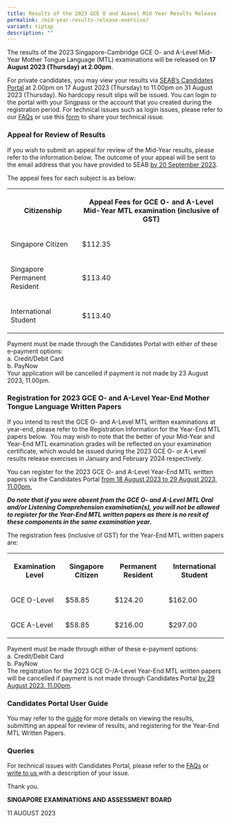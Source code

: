 ```yaml
---
title: Results of the 2023 GCE O and ALevel Mid Year Results Release
permalink: /mid-year-results-release-exercise/
variant: tiptap
description: ""
---
```

<p>The results of the 2023 Singapore-Cambridge GCE O- and A-Level Mid-Year
Mother Tongue Language (MTL) examinations will be released on <strong>17 August 2023 (Thursday) at 2.00pm</strong>.&nbsp;</p>
<p>For private candidates, you may view your results via <a href="https://myexams.seab.gov.sg/" rel="noopener noreferrer nofollow" target="_blank"><u>SEAB’s Candidates Portal</u></a>&nbsp;at
2.00pm on 17 August 2023 (Thursday) to 11.00pm on 31 August 2023 (Thursday).
No hardcopy result slips will be issued. You can login to the portal with
your Singpass or the account that you created during the registration period.
For technical issues such as login issues, please refer to our <a href="https://www.seab.gov.sg/home/seab-web/faqs/faq" rel="noopener noreferrer nofollow" target="_blank"><u>FAQs</u></a> or
use this <a href="https://form.gov.sg/6221cad04dfe5a0013d73387" rel="noopener noreferrer nofollow" target="_blank"><u>form</u></a> to
share your technical issue.</p>
<h3><strong>Appeal for Review of Results</strong></h3>
<p>If you wish to submit an appeal for review of the Mid-Year results, please
refer to the information below. The outcome of your appeal will be sent
to the email address that you have provided to SEAB <u>by 20 September 2023</u>.</p>
<p>The appeal fees for each subject is as below:</p>
<table style="minWidth: 75px">
<colgroup>
<col>
<col>
<col>
</colgroup>
<tbody>
<tr>
<th rowspan="1" colspan="1">
<p>Citizenship</p>
</th>
<th rowspan="1" colspan="2">
<p>Appeal Fees for GCE O- and A-Level Mid-Year MTL examination (inclusive
of GST)</p>
</th>
</tr>
<tr>
<td rowspan="1" colspan="1">
<p>Singapore Citizen</p>
</td>
<td rowspan="1" colspan="2">
<p>$112.35</p>
</td>
</tr>
<tr>
<td rowspan="1" colspan="1">
<p>Singapore Permanent Resident</p>
</td>
<td rowspan="1" colspan="2">
<p>$113.40</p>
</td>
</tr>
<tr>
<td rowspan="1" colspan="1">
<p>International Student</p>
</td>
<td rowspan="1" colspan="2">
<p>$113.40</p>
</td>
</tr>
</tbody>
</table>
<p>Payment must be made through the Candidates Portal with either of these
e-payment options:
<br>a. Credit/Debit Card
<br>b. PayNow
<br>Your application will be cancelled if payment is not made by 23 August
2023, 11.00pm.</p>
<h3><strong>Registration for 2023 GCE O- and A-Level Year-End Mother Tongue Language Written Papers</strong></h3>
<p>If you intend to resit the GCE O- and A-Level MTL written examinations
at year-end, please refer to the Registration Information for the Year-End
MTL papers below. &nbsp;You may wish to note that the better of your Mid-Year
and Year-End MTL examination grades will be reflected on your examination
certificate, which would be issued during the 2023 GCE O- or A-Level results
release exercises in January and February 2024 respectively.<strong>&nbsp;</strong>
</p>
<p>You can register for the 2023 GCE O- and A-Level Year-End MTL written
papers via the Candidates Portal <u>from 18 August 2023 to 29 August 2023, 11.00pm.</u>
</p>
<p><strong><em>Do note that if you were absent from the GCE O- and A-Level MTL Oral and/or Listening Comprehension examination(s), you will not be allowed to register for the Year-End MTL written papers as there is no resit of these components in the same examination year.<br></em></strong>
</p>
<p>The registration fees (inclusive of GST) for the Year-End MTL written
papers are:</p>
<table style="minWidth: 100px">
<colgroup>
<col>
<col>
<col>
<col>
</colgroup>
<tbody>
<tr>
<th rowspan="1" colspan="1">
<p>Examination Level</p>
</th>
<th rowspan="1" colspan="1">
<p>Singapore Citizen</p>
</th>
<th rowspan="1" colspan="1">
<p>Permanent Resident</p>
</th>
<th rowspan="1" colspan="1">
<p>International Student</p>
</th>
</tr>
<tr>
<td rowspan="1" colspan="1">
<p>GCE O-Level</p>
</td>
<td rowspan="1" colspan="1">
<p>$58.85</p>
</td>
<td rowspan="1" colspan="1">
<p>$124.20</p>
</td>
<td rowspan="1" colspan="1">
<p>$162.00</p>
</td>
</tr>
<tr>
<td rowspan="1" colspan="1">
<p>GCE A-Level</p>
</td>
<td rowspan="1" colspan="1">
<p>$58.85</p>
</td>
<td rowspan="1" colspan="1">
<p>$216.00</p>
</td>
<td rowspan="1" colspan="1">
<p>$297.00</p>
</td>
</tr>
</tbody>
</table>
<p>Payment must be made through either of these e-payment options:
<br>a. Credit/Debit Card
<br>b. PayNow
<br>The registration for the 2023 GCE O-/A-Level Year-End MTL written papers
will be cancelled if payment is not made through Candidates Portal&nbsp;<u>by 29 August 2023,&nbsp;11.00pm</u>.</p>
<h3><strong>Candidates Portal User Guide</strong></h3>
<p>You may refer to the <a href="https://www.seab.gov.sg/docs/default-source/documents/cp_user_guide_private_individuals.pdf" rel="noopener noreferrer nofollow" target="_blank"><u>guide</u></a><strong> </strong>for
more details on viewing the results, submitting an appeal for review of
results, and registering for the Year-End MTL Written Papers.</p>
<h3><strong>Queries</strong></h3>
<p>For technical issues with Candidates Portal, please refer to the <a href="https://www.seab.gov.sg/home/seab-web/faqs/faq" rel="noopener noreferrer nofollow" target="_blank"><u>FAQs</u></a> or
<a href="https://form.gov.sg/6221cad04dfe5a0013d73387" rel="noopener noreferrer nofollow" target="_blank"><u>write to us </u>
</a>with a description of your issue.</p>
<p>Thank you.</p>
<p><strong>SINGAPORE EXAMINATIONS AND ASSESSMENT BOARD</strong>
</p>
<p>11 AUGUST 2023</p>
<p></p>